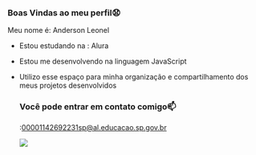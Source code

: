 ### Boas Vindas ao meu perfil😧

Meu nome é: Anderson Leonel 
- Estou estudando na : Alura
- Estou me desenvolvendo na linguagem JavaScript
- Utilizo esse espaço para minha organização e compartilhamento dos meus projetos desenvolvidos

  ### Você pode entrar em contato comigo📫

  :00001142692231sp@al.educacao.sp.gov.br


  ![](https://media1.tenor.com/m/r0lP8SLg5eYAAAAd/running-quick.gif)
